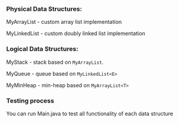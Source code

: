 ### Physical Data Structures:
MyArrayList<E> - custom array list implementation

MyLinkedList<E> - custom doubly linked list implementation
### Logical Data Structures:
MyStack<E> - stack based on `MyArrayList`.

MyQueue<E> - queue based on `MyLinkedList<E>`

MyMinHeap<T> - min-heap based on `MyArrayList<T>`

### Testing process
You can run Main.java to test all functionality of each data structure